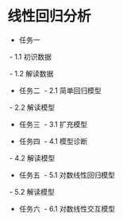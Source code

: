 # 线性回归分析

- 任务一

  - 1.1 初识数据
  
  - 1.2 解读数据
  
- 任务二
  - 2.1 简单回归模型
  
  - 2.2 解读模型
  
- 任务三
  - 3.1 扩充模型
  
- 任务四
  - 4.1 模型诊断
  
  - 4.2 解读模型
  
- 任务五
  - 5.1 对数线性回归模型
  
  - 5.2 解读模型
  
- 任务六
  - 6.1 对数线性交互模型
